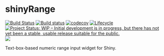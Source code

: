 # shinyRange

[![Build Status](https://travis-ci.org/wkdavis/shinyRange.svg?branch=master)](https://travis-ci.org/wkdavis/shinyRange)
[![Build status](https://ci.appveyor.com/api/projects/status/5osq1fimiopdrtq0?svg=true)](https://ci.appveyor.com/project/wdavis12/shinyrange)
[![codecov](https://codecov.io/gh/wkdavis/shinyRange/branch/master/graph/badge.svg)](https://codecov.io/gh/wkdavis/shinyRange)
[![Lifecycle](https://img.shields.io/badge/lifecycle-experimental-orange.svg)](https://www.tidyverse.org/lifecycle/#experimental)
[![Project Status: WIP – Initial development is in progress, but there has not yet been a stable, usable release suitable for the public.](https://www.repostatus.org/badges/latest/wip.svg)](https://www.repostatus.org/#wip)
![](https://img.shields.io/github/license/wkdavis/shinyRange.svg?style=flat)

Text-box-based numeric range input widget for Shiny.
